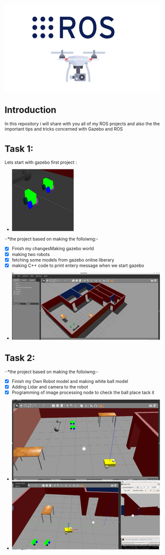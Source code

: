 ![Ros picture](https://raw.githubusercontent.com/AlaaElnagar/ROS/master/pic/ROSPic.jpg)
# Introduction
In this repository i will share with you all of my ROS projects and also the the important tips and tricks concerned with Gazebo and ROS
# Task 1:
Lets start with gazebo first project :
- <img src="https://raw.githubusercontent.com/AlaaElnagar/ROS/master/RosModel.jpg" alt="" data-canonical-src="https://gyazo.com/eb5c5741b6a9a16c692170a41a49c858.png" width="200" height="200" />

⋅⋅*the project based on making the folloiwng:-                                                                                                                        
- [x]   Finish my changesMaking gazebo world
- [x]  making two robots 
- [x]  fetching some models from gazebo online liberary 
- [x]  making C++ code to print entery message when we start gazebo
- <img src="https://raw.githubusercontent.com/AlaaElnagar/ROS/master/project2_1/pic/ROS.PNG" />
# Task 2:

⋅⋅*the project based on making the folloiwng:-                                                                                                                        
- [x]  Finish my Own Robot model and making white ball model 
- [x]  Adding Lidar and camera to the robot 
- [x]  Programming of image processing node to check the ball place tack it 
- <img src="https://raw.githubusercontent.com/AlaaElnagar/ROS/master/project2_1/pic/Ros2.PNG" />
- <img src="https://raw.githubusercontent.com/AlaaElnagar/ROS/master/project2_1/pic/ros4.PNG" />

